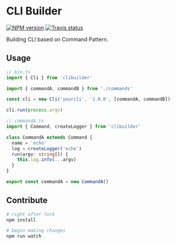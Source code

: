 # CLI Builder

[![NPM version][npm-image]][npm-url]
[![Travis status][travis-image]][travis-url]

Building CLI based on Command Pattern.

## Usage

```ts
// bin.ts
import { Cli } from 'clibuilder'

import { commandA, commandB } from './commands'

const cli = new Cli('yourcli', '1.0.0', [commandA, commandB])

cli.run(process.argv)

// commandA.ts
import { Command, createLogger } from 'clibuilder'

class CommandA extends Command {
  name = 'echo'
  log = createLogger('echo')
  run(argv: string[]) {
    this.log.info(...argv)
  }
}

export const commandA = new CommandA()

```

## Contribute

```sh
# right after fork
npm install

# begin making changes
npm run watch

```

[npm-image]: https://img.shields.io/npm/v/clibuilder.svg?style=flat
[npm-url]: https://npmjs.org/package/clibuilder
[travis-image]: https://travis-ci.org/unional/clibuilder.svg?branch=master
[travis-url]: https://travis-ci.org/unional/clibuilder
